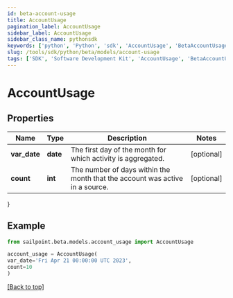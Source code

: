 ```yaml
---
id: beta-account-usage
title: AccountUsage
pagination_label: AccountUsage
sidebar_label: AccountUsage
sidebar_class_name: pythonsdk
keywords: ['python', 'Python', 'sdk', 'AccountUsage', 'BetaAccountUsage']
slug: /tools/sdk/python/beta/models/account-usage
tags: ['SDK', 'Software Development Kit', 'AccountUsage', 'BetaAccountUsage']
---
```


# AccountUsage

## Properties

| Name | Type | Description | Notes |
| --- | --- | --- | --- |
| **var_date** | **date** | The first day of the month for which activity is aggregated. | [optional] |
| **count** | **int** | The number of days within the month that the account was active in a source. | [optional] |

}

## Example

```python
from sailpoint.beta.models.account_usage import AccountUsage

account_usage = AccountUsage(
var_date='Fri Apr 21 00:00:00 UTC 2023',
count=10
)

```

[[Back to top]](#)
